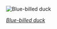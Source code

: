 
![Blue-billed duck](https://upload.wikimedia.org/wikipedia/commons/thumb/1/1f/Oxyura_australis_male_2_-_Penrith.jpg/675px-Oxyura_australis_male_2_-_Penrith.jpg)

*[Blue-billed duck](https://wikipedia.org/wiki/File:Oxyura_australis_male_2_-_Penrith.jpg)*
